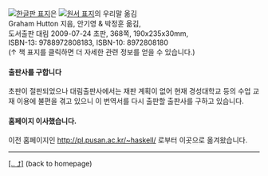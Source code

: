 <a title="클릭하여 더 자세한 정보가 담긴 위키 페이지로 이동하기" href="https://github.com/kyagrd/haskell/wiki">
<img alt="한글판 표지" src="http://kyagrd.github.io/haskell/images/pihko_front_medium.jpg" /></a>은 
<a title="Click to move to the orignal English version homepage" href="http://cs.nott.ac.uk/~gmh/book.html">
<img alt="원서 표지" src="http://kyagrd.github.io/haskell/images/pih_front_small.gif" /></a>의 우리말 옮김
<br /> Graham Hutton 지음, 안기영 & 박정훈 옮김,
<br /> 도서출판 대림 2009-07-24 초판, 368쪽, 190x235x30mm,
<br /> ISBN-13: 9788972808183, ISBN-10: 8972808180
<br />(&uarr; 책 표지를 클릭하면 더 자세한 관련 정보를 얻을 수 있습니다.)

#### 출판사를 구합니다
초판이 절판되었으나 대림출판사에서는 재판 계획이 없어
현재 경성대학교 등의 수업 교재 이용에 불편을 겪고 있으니
이 번역서를 다시 출판할 출판사를 구하고 있습니다.

#### 홈페이지 이사했습니다.
이전 홈페이지인 http://pl.pusan.ac.kr/~haskell/ 로부터 이곳으로 옮겨왔습니다.


--------
[[.. ⮥]](http://kyagrd.github.io/) (back to homepage)
